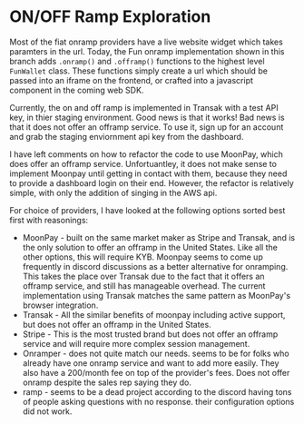# ON/OFF Ramp Exploration
Most of the fiat onramp providers have a live website widget which takes paramters in the url. Today, the Fun onramp implementation shown in this branch adds `.onramp()` and `.offramp()` functions to the highest level `FunWallet` class. These functions simply create a url which should be passed into an iframe on the frontend, or crafted into a javascript component in the coming web SDK. 

Currently, the on and off ramp is implemented in Transak with a test API key, in thier staging environment. Good news is that it works! Bad news is that it does not offer an offramp service. To use it, sign up for an account and grab the staging enviornment api key from the dashboard. 

I have left comments on how to refactor the code to use MoonPay, which does offer an offramp service. Unfortuantley, it does not make sense to implement Moonpay until getting in contact with them, because they need to provide a dashboard login on their end. However, the refactor is relatively simple, with only the addition of singing in the AWS api. 

For choice of providers, I have looked at the following options sorted best first with reasonings:
- MoonPay - built on the same market maker as Stripe and Transak, and is the only solution to offer an offramp in the United States. Like all the other options, this will require KYB. Moonpay seems to come up frequently in discord discussions as a better alternative for onramping. This takes the place over Transak due to the fact that it offers an offramp service, and still has manageable overhead. The current implementation using Transak matches the same pattern as MoonPay's browser integration.
- Transak - All the similar benefits of moonpay including active support, but does not offer an offramp in the United States.
- Stripe - This is the most trusted brand but does not offer an offramp service and will require more complex session management. 
- Onramper - does not quite match our needs. seems to be for folks who already have one onramp service and want to add more easily. They also have a 200/month fee on top of the provider's fees. Does not offer onramp despite the sales rep saying they do. 
- ramp - seems to be a dead project according to the discord having tons of people asking questions with no response. their configuration options did not work. 
